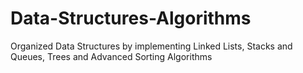 # Data-Structures-Algorithms
Organized Data Structures by implementing Linked Lists, Stacks and Queues, Trees and Advanced Sorting Algorithms

